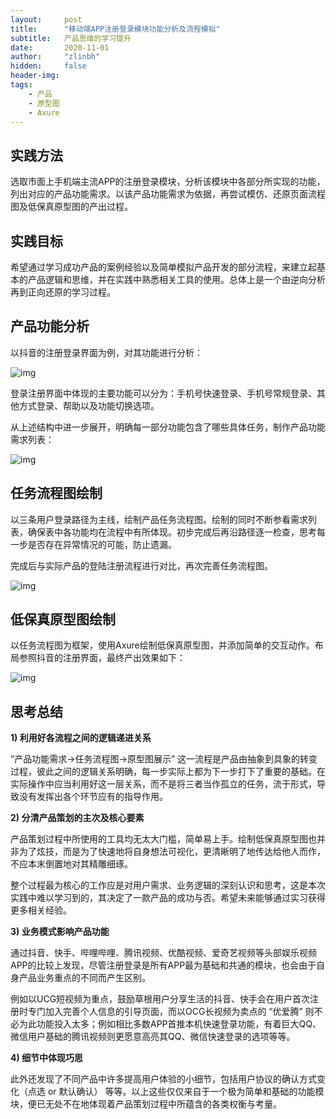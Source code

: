 ```yaml
---
layout:     post
title:      "移动端APP注册登录模块功能分析及流程模拟"
subtitle:   产品思维的学习提升
date:       2020-11-01
author:     "zlinbh"
hidden:		false
header-img: 
tags:
    - 产品
    - 原型图
    - Axure
---
```


## 实践方法

选取市面上手机端主流APP的注册登录模块，分析该模块中各部分所实现的功能，列出对应的产品功能需求。以该产品功能需求为依据，再尝试模仿、还原页面流程图及低保真原型图的产出过程。

## 实践目标

希望通过学习成功产品的案例经验以及简单模拟产品开发的部分流程，来建立起基本的产品逻辑和思维，并在实践中熟悉相关工具的使用。总体上是一个由逆向分析再到正向还原的学习过程。

## 产品功能分析

以抖音的注册登录界面为例，对其功能进行分析：

![img](https://img.imgdb.cn/item/6003d20b3ffa7d37b36873b3.jpg)

登录注册界面中体现的主要功能可以分为：手机号快速登录、手机号常规登录、其他方式登录、帮助以及功能切换选项。

从上述结构中进一步展开，明确每一部分功能包含了哪些具体任务，制作产品功能需求列表：

![img](https://img.imgdb.cn/item/6003d20b3ffa7d37b36873b9.jpg)

## 任务流程图绘制

以三条用户登录路径为主线，绘制产品任务流程图。绘制的同时不断参看需求列表，确保表中各功能均在流程中有所体现。初步完成后再沿路径逐一检查，思考每一步是否存在异常情况的可能，防止遗漏。

完成后与实际产品的登陆注册流程进行对比，再次完善任务流程图。

![img](https://img.imgdb.cn/item/6003d20b3ffa7d37b36873b6.jpg)

## 低保真原型图绘制

以任务流程图为框架，使用Axure绘制低保真原型图，并添加简单的交互动作。布局参照抖音的注册界面，最终产出效果如下：

![img](https://img.imgdb.cn/item/6003d20b3ffa7d37b36873bd.jpg)

## 思考总结

**1) 利用好各流程之间的逻辑递进关系**

 ”产品功能需求→任务流程图→原型图展示” 这一流程是产品由抽象到具象的转变过程，彼此之间的逻辑关系明确，每一步实际上都为下一步打下了重要的基础。在实际操作中应当利用好这一层关系，而不是将三者当作孤立的任务，流于形式，导致没有发挥出各个环节应有的指导作用。

**2) 分清产品策划的主次及核心要素**

产品策划过程中所使用的工具均无太大门槛，简单易上手。绘制低保真原型图也并非为了炫技，而是为了快速地将自身想法可视化，更清晰明了地传达给他人而作，不应本末倒置地对其精雕细琢。

整个过程最为核心的工作应是对用户需求、业务逻辑的深刻认识和思考，这是本次实践中难以学习到的，其决定了一款产品的成功与否。希望未来能够通过实习获得更多相关经验。

**3) 业务模式影响产品功能**

通过抖音、快手、哔哩哔哩、腾讯视频、优酷视频、爱奇艺视频等头部娱乐视频APP的比较上发现，尽管注册登录是所有APP最为基础和共通的模块，也会由于自身产品业务重点的不同而产生区别。

例如以UCG短视频为重点，鼓励草根用户分享生活的抖音、快手会在用户首次注册时专门加入完善个人信息的引导页面，而以OCG长视频为卖点的 “优爱腾” 则不必为此功能投入太多；例如相比多数APP首推本机快速登录功能，有着巨大QQ、微信用户基础的腾讯视频则更愿意高亮其QQ、微信快速登录的选项等等。

**4) 细节中体现巧思**

此外还发现了不同产品中许多提高用户体验的小细节，包括用户协议的确认方式变化（点选 or 默认确认） 等等。以上这些仅仅来自于一个极为简单和基础的功能模块，便已无处不在地体现着产品策划过程中所蕴含的各类权衡与考量。
